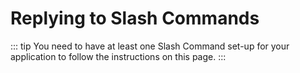 # Replying to Slash Commands

::: tip
You need to have at least one Slash Command set-up for your application to follow the instructions on this page.
:::